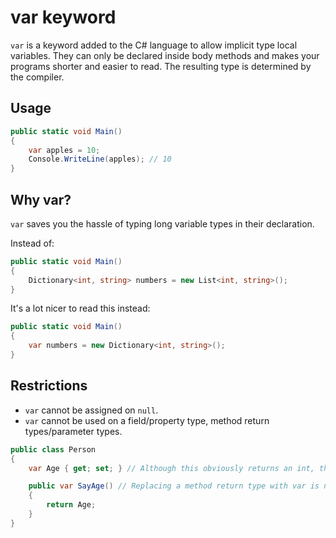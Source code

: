 # var keyword

`var` is a keyword added to the C# language to allow implicit type local variables. They can only be declared inside body methods and makes your programs shorter and easier to read. The resulting type is determined by the compiler.

## Usage

```cs
public static void Main()
{
    var apples = 10;
    Console.WriteLine(apples); // 10
}
```

## Why var?

`var` saves you the hassle of typing long variable types in their declaration.

Instead of:
```cs
public static void Main()
{
    Dictionary<int, string> numbers = new List<int, string>();
}
```
It's a lot nicer to read this instead:
```cs
public static void Main()
{
    var numbers = new Dictionary<int, string>();
}
```

## Restrictions

- `var` cannot be assigned on `null`.
- `var` cannot be used on a field/property type, method return types/parameter types.
```cs
public class Person
{
    var Age { get; set; } // Although this obviously returns an int, this is not valid

    public var SayAge() // Replacing a method return type with var is not allowed
    {
        return Age;
    }
}
```
